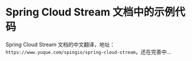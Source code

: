 # Spring Cloud Stream 文档中的示例代码

Spring Cloud Stream 文档的中文翻译，地址：`https://www.yuque.com/spingio/spring-cloud-stream`，还在完善中...
